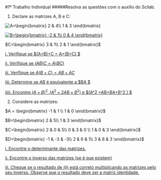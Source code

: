 #1º Trabalho Individual
#####Resolva as questões com o auxílio do Scilab.
1. Declare as matrizes A, B e C:

<img src="https://latex.codecogs.com/gif.latex?A=\begin{bmatrix}&space;2&space;&&space;4\\&space;1&space;&&space;3&space;\end{bmatrix}" title="A=\begin{bmatrix} 2 & 4\\ 1 & 3 \end{bmatrix}" />


<a href="https://www.codecogs.com/eqnedit.php?latex=B=\begin{bmatrix}&space;-2&space;&&space;1\\&space;0&space;&&space;4&space;\end{bmatrix}" target="_blank"><img src="https://latex.codecogs.com/gif.latex?B=\begin{bmatrix}&space;-2&space;&&space;1\\&space;0&space;&&space;4&space;\end{bmatrix}" title="B=\begin{bmatrix} -2 & 1\\ 0 & 4 \end{bmatrix}" /></a>

$C=\begin{bmatrix}
3 & 1\\
2 & 1 
\end{bmatrix}$

[i. Verifique se $(A+B)+C = A+(B+C) $](../lista01/1i.m)

[ii. Verifique se $(AB)C = A(BC)$](../lista01/1ii.m)

[iii. Verifique se $A(B+C) = AB + AC$](../lista01/1iii.m)

[iiii. Determine se $AB$ é equivalente a $BA $](../lista01/1iiii.m)

[iiiii. Encontre $(A+B)^2
, (A^2
+2AB+B^2
)$ e $(A^2
+AB+BA+B^2
) $](../lista01/1iiiii.m)



2. Considere as matrizes:

$A = \begin{bmatrix}
-1 & 1 \\
1 & 0 
\end{bmatrix}$

$B=\begin{bmatrix}
2 & 5\\
1 & 3 
\end{bmatrix}$

$C=\begin{bmatrix}
2 & 0 & 5\\
0 & 3 & 0 \\
1 & 0 & 3 
\end{bmatrix}$

$D=\begin{bmatrix}
-1 & -3 & -3\\
2 & 6 & 1\\
3 & 8 & 3 
\end{bmatrix}$

[i. Encontre o determinante das matrizes. ](../lista01/2i.m)

[ii. Encontre o inverso das matrizes (se é que existem)](../lista01/2ii.m)

[iii. Cheque se o resultado de (ii) está correto multiplicando as matrizes pelo seu inverso.
Observe que o resultado deve ser a matriz identidade.](../lista01/2iii.m)


